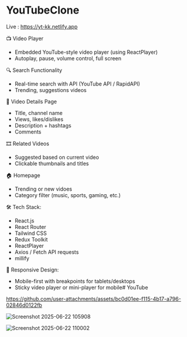 ﻿# YouTubeClone

Live : https://yt-kk.netlify.app

📺 Video Player
* Embedded YouTube-style video player (using ReactPlayer)
* Autoplay, pause, volume control, full screen

🔍 Search Functionality
* Real-time search with API (YouTube API / RapidAPI)
* Trending, suggestions videos

🧾 Video Details Page
* Title, channel name
* Views, likes/dislikes
* Description + hashtags
* Comments

🎞️ Related Videos
* Suggested based on current video
* Clickable thumbnails and titles

🏠 Homepage
* Trending or new vidoes
* Category filter (music, sports, gaming, etc.)

🛠️ Tech Stack:
* React.js 
* React Router
* Tailwind CSS 
* Redux Toolkit 
* ReactPlayer 
* Axios / Fetch API requests
* millify

📱 Responsive Design:
* Mobile-first with breakpoints for tablets/desktops
* Sticky video player or mini-player for mobile# YouTube

https://github.com/user-attachments/assets/bc0d01ee-f115-4b17-a796-02846d0122fb

![Screenshot 2025-06-22 105908](https://github.com/user-attachments/assets/0f63d683-6fa4-436d-9967-8d2819abd02b)

![Screenshot 2025-06-22 110002](https://github.com/user-attachments/assets/007c0997-d9ac-418d-9fdb-665f360f865a)
